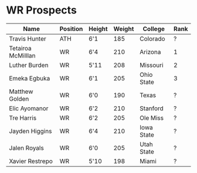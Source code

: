 # WR Prospects

| Name              | Position | Height | Weight | College      | Rank |
|-------------------|----------|--------|--------|--------------|------|
| Travis Hunter     | ATH      | 6'1    | 185    | Colorado     | ?    |
| Tetairoa McMilllan| WR       | 6'4    | 210    | Arizona      | 1    |
| Luther Burden     | WR       | 5'11   | 208    | Missouri     | 2    |
| Emeka Egbuka      | WR       | 6'1    | 205    | Ohio State   | 3    |
| Matthew Golden    | WR       | 6'0    | 190    | Texas        | ?    |
| Elic Ayomanor     | WR       | 6'2    | 210    | Stanford     | ?    |
| Tre Harris        | WR       | 6'2    | 205    | Ole Miss     | ?    |
| Jayden Higgins    | WR       | 6'4    | 210    | Iowa State   | ?    |
| Jalen Royals      | WR       | 6'0    | 205    | Utah State   | ?    |
| Xavier Restrepo   | WR       | 5'10   | 198    | Miami        | ?    |
